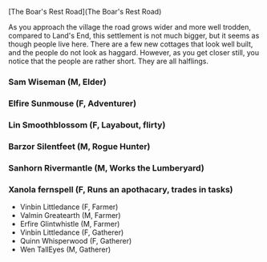 [The Boar's Rest Road](The Boar's Rest Road)

As you approach the village the road grows wider and more well trodden, compared to Land's End, this settlement is not much bigger, but it seems as though people live here. There are a few new cottages that look well built, and the people do not look as haggard. However, as you get closer still, you notice that the people are rather short. They are all halflings.

### Sam Wiseman (M, Elder)
### Elfire Sunmouse (F, Adventurer)
### Lin Smoothblossom (F, Layabout, flirty)
### Barzor Silentfeet (M, Rogue Hunter)
### Sanhorn Rivermantle (M, Works the Lumberyard)
### Xanola fernspell (F, Runs an apothacary, trades in tasks)

* Vinbin Littledance (F, Farmer)
* Valmin Greatearth (M, Farmer)
* Erfire Glintwhistle (M, Farmer)
* Vinbin Littledance (F, Gatherer)
* Quinn Whisperwood (F, Gatherer)
* Wen TallEyes (M, Gatherer)
